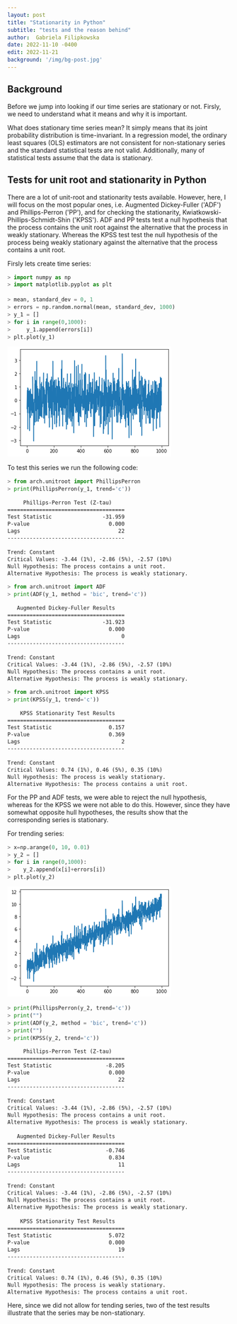 ```yaml
---
layout: post
title: "Stationarity in Python"
subtitle: "tests and the reason behind"
author:  Gabriela Filipkowska
date: 2022-11-10 -0400
edit: 2022-11-21
background: '/img/bg-post.jpg'
---
```


## Background

Before we jump into looking if our time series are stationary or not. Firsly, we need to understand what it means and why it is important.

What does stationary time series mean? It simply means that its joint probability distribution is time-invariant.
In a regression model, the ordinary least squares (OLS) estimators are not consistent for non-stationary series and the standard statistical 
tests are not valid. Additionally, many of statistical tests assume that the data is stationary.


## Tests for unit root and stationarity in Python

There are a lot of unit-root and stationarity tests available. However, here, I will focus on the most popular ones, i.e. Augmented Dickey-Fuller ('ADF') 
and Phillips-Perron ('PP'), and for checking the stationarity, Kwiatkowski-Phillips-Schmidt-Shin ('KPSS'). ADF and PP tests test a null hypothesis that the 
process contains the unit root against the alternative that the process in weakly stationary. Whereas the KPSS test test the null hypothesis of the process being 
weakly stationary against the alternative that the process contains a unit root.

Firsly lets create time series:

```python
> import numpy as np
> import matplotlib.pyplot as plt

> mean, standard_dev = 0, 1
> errors = np.random.normal(mean, standard_dev, 1000)
> y_1 = []
> for i in range(0,1000):
>     y_1.append(errors[i])  
> plt.plot(y_1)
```

    
![png](/img/posts/stationarity/constant.png)
    

To test this series we run the following code:

```python
> from arch.unitroot import PhillipsPerron
> print(PhillipsPerron(y_1, trend='c'))
```

         Phillips-Perron Test (Z-tau)    
    =====================================
    Test Statistic                -31.959
    P-value                         0.000
    Lags                               22
    -------------------------------------
    
    Trend: Constant
    Critical Values: -3.44 (1%), -2.86 (5%), -2.57 (10%)
    Null Hypothesis: The process contains a unit root.
    Alternative Hypothesis: The process is weakly stationary.
    


```python
> from arch.unitroot import ADF
> print(ADF(y_1, method = 'bic', trend='c'))
```

       Augmented Dickey-Fuller Results   
    =====================================
    Test Statistic                -31.923
    P-value                         0.000
    Lags                                0
    -------------------------------------
    
    Trend: Constant
    Critical Values: -3.44 (1%), -2.86 (5%), -2.57 (10%)
    Null Hypothesis: The process contains a unit root.
    Alternative Hypothesis: The process is weakly stationary.
    


```python
> from arch.unitroot import KPSS
> print(KPSS(y_1, trend='c'))
```

        KPSS Stationarity Test Results   
    =====================================
    Test Statistic                  0.157
    P-value                         0.369
    Lags                                2
    -------------------------------------
    
    Trend: Constant
    Critical Values: 0.74 (1%), 0.46 (5%), 0.35 (10%)
    Null Hypothesis: The process is weakly stationary.
    Alternative Hypothesis: The process contains a unit root.
    

For the PP and ADF tests, we were able to reject the null hypothesis, whereas for the KPSS we were not able to do this. 
However, since they have somewhat opposite hull hypotheses, the results show that the corresponding series is stationary.

For trending series:

```python
> x=np.arange(0, 10, 0.01)
> y_2 = []
> for i in range(0,1000):
>    y_2.append(x[i]+errors[i])  
> plt.plot(y_2)
```


    
![png](/img/posts/stationarity/trending.png)
    



```python
> print(PhillipsPerron(y_2, trend='c'))
> print("")
> print(ADF(y_2, method = 'bic', trend='c'))
> print("")
> print(KPSS(y_2, trend='c'))
```

         Phillips-Perron Test (Z-tau)    
    =====================================
    Test Statistic                 -8.205
    P-value                         0.000
    Lags                               22
    -------------------------------------
    
    Trend: Constant
    Critical Values: -3.44 (1%), -2.86 (5%), -2.57 (10%)
    Null Hypothesis: The process contains a unit root.
    Alternative Hypothesis: The process is weakly stationary.
    
       Augmented Dickey-Fuller Results   
    =====================================
    Test Statistic                 -0.746
    P-value                         0.834
    Lags                               11
    -------------------------------------
    
    Trend: Constant
    Critical Values: -3.44 (1%), -2.86 (5%), -2.57 (10%)
    Null Hypothesis: The process contains a unit root.
    Alternative Hypothesis: The process is weakly stationary.
    
        KPSS Stationarity Test Results   
    =====================================
    Test Statistic                  5.072
    P-value                         0.000
    Lags                               19
    -------------------------------------
    
    Trend: Constant
    Critical Values: 0.74 (1%), 0.46 (5%), 0.35 (10%)
    Null Hypothesis: The process is weakly stationary.
    Alternative Hypothesis: The process contains a unit root.
    
Here, since we did not allow for tending series, two of the test results illustrate that the series may be non-stationary.